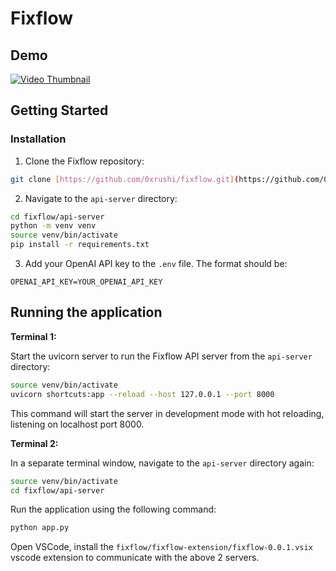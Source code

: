 # Fixflow

## Demo
<a href="https://odysee.com/@rushi:2/fixflow-demo:0" target="_blank">
  <img src="https://s3.amazonaws.com/cdn.freshdesk.com/data/helpdesk/attachments/production/1079857321/original/5hs--T2zBkdydDD16hRXpMFA5ZIpZ2Zpyg.png?1562585254" alt="Video Thumbnail"> 
</a>

## Getting Started

### Installation

1. Clone the Fixflow repository:

```bash
git clone [https://github.com/0xrushi/fixflow.git](https://github.com/0xrushi/fixflow.git)
```

2. Navigate to the `api-server` directory:

```bash
cd fixflow/api-server
python -m venv venv
source venv/bin/activate
pip install -r requirements.txt
```

3. Add your OpenAI API key to the `.env` file. The format should be:

```
OPENAI_API_KEY=YOUR_OPENAI_API_KEY
```

## Running the application

**Terminal 1:**

Start the uvicorn server to run the Fixflow API server from the `api-server` directory:

```bash
source venv/bin/activate
uvicorn shortcuts:app --reload --host 127.0.0.1 --port 8000
```

This command will start the server in development mode with hot reloading, listening on localhost port 8000.

**Terminal 2:**

In a separate terminal window, navigate to the `api-server` directory again:

```bash
source venv/bin/activate
cd fixflow/api-server
```

Run the application using the following command:

```bash
python app.py
```

Open VSCode, install the `fixflow/fixflow-extension/fixflow-0.0.1.vsix` vscode extension to communicate with the above 2 servers.